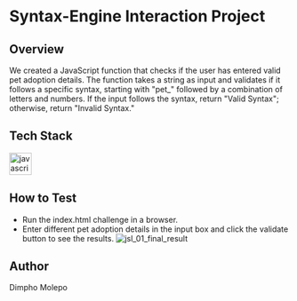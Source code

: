 # Syntax-Engine Interaction Project

## Overview
We created a JavaScript function that checks if the user has entered valid pet adoption details. The function takes a string as input and validates if it follows a specific syntax, starting with "pet_" followed by a combination of letters and numbers. If the input follows the syntax, return "Valid Syntax"; otherwise, return "Invalid Syntax." 

## Tech Stack
<div align="left">
  <img src="https://cdn.jsdelivr.net/gh/devicons/devicon/icons/javascript/javascript-original.svg" height="40" alt="javascript logo"  />
</div>

## How to Test 
- Run the index.html challenge in a browser.
- Enter different pet adoption details in the input box and click the validate button to see the results.
![jsl_01_final_result](https://github.com/Dimpho-Molepo/Module_1_DIMMOL405_BCL2401_GroupA_Dimpho-Molepo_JSL01/assets/136012291/1190b904-132b-4884-9a16-2d9bbd35302d)


## Author
Dimpho Molepo
